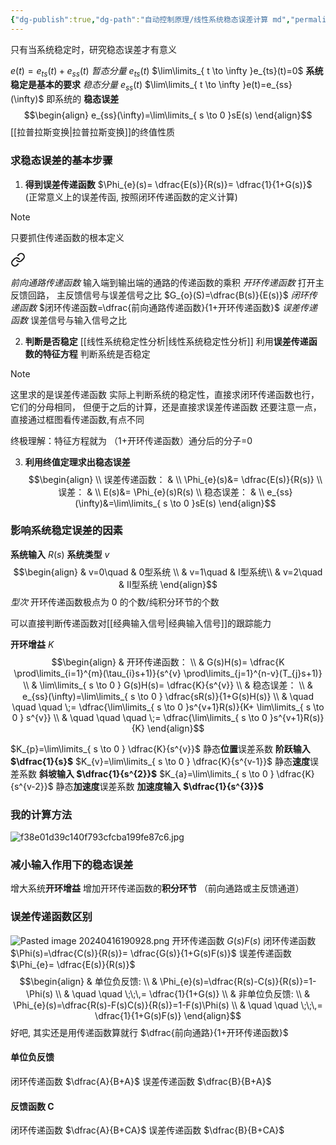 ```yaml
---
{"dg-publish":true,"dg-path":"自动控制原理/线性系统稳态误差计算 md","permalink":"/自动控制原理/线性系统稳态误差计算 md/","dgPassFrontmatter":true,"noteIcon":"","created":"2024-04-16T13:01:27.305+08:00","updated":"2024-04-16T19:14:50.049+08:00"}
---
```


只有当系统稳定时，研究稳态误差才有意义

$e(t)=e_{ts}(t)+e_{ss}(t)$
*暂态分量*
$e_{ts}(t)$   $\lim\limits_{ t \to \infty }e_{ts}(t)=0$
**系统稳定是基本的要求**
*稳态分量*
$e_{ss}(t)$  $\lim\limits_{ t \to \infty }e(t)=e_{ss}(\infty)$
即系统的 **稳态误差**
$$\begin{align}
e_{ss}(\infty)=\lim\limits_{ s \to 0 }sE(s) 
\end{align}$$
[[拉普拉斯变换\|拉普拉斯变换]]的终值性质

### 求稳态误差的基本步骤

1. **得到误差传递函数**
$\Phi_{e}(s)= \dfrac{E(s)}{R(s)}= \dfrac{1}{1+G(s)}$
(正常意义上的误差传函, 按照闭环传递函数的定义计算)

>[!note]
>只要抓住传递函数的根本定义
> 
<div class="transclusion internal-embed is-loaded"><a class="markdown-embed-link" href="//#179319" aria-label="Open link"><svg xmlns="http://www.w3.org/2000/svg" width="24" height="24" viewBox="0 0 24 24" fill="none" stroke="currentColor" stroke-width="2" stroke-linecap="round" stroke-linejoin="round" class="svg-icon lucide-link"><path d="M10 13a5 5 0 0 0 7.54.54l3-3a5 5 0 0 0-7.07-7.07l-1.72 1.71"></path><path d="M14 11a5 5 0 0 0-7.54-.54l-3 3a5 5 0 0 0 7.07 7.07l1.71-1.71"></path></svg></a><div class="markdown-embed">



*前向通路传递函数*
输入端到输出端的通路的传递函数的乘积
*开环传递函数*
打开主反馈回路，
主反馈信号与误差信号之比
$G_{o}(S)=\dfrac{B(s)}{E(s)}$
*闭环传递函数*
$闭环传递函数=\dfrac{前向通路传递函数}{1+开环传递函数}$ 
*误差传递函数*
误差信号与输入信号之比


</div></div>

2. **判断是否稳定**
[[线性系统稳定性分析\|线性系统稳定性分析]]
利用**误差传递函数的特征方程**
判断系统是否稳定
>[!note]
>这里求的是误差传递函数
>实际上判断系统的稳定性，直接求闭环传递函数也行，它们的分母相同，
>但便于之后的计算，还是直接求误差传递函数
>还要注意一点，直接通过框图看传递函数,有点不同
>
>终极理解：特征方程就为 （1+开环传递函数）通分后的分子=0

3. **利用终值定理求出稳态误差**
$$\begin{align}   \\
误差传递函数： &  \\
\Phi_{e}(s)&= \dfrac{E(s)}{R(s)} \\
误差： &  \\
E(s)&= \Phi_{e}(s)R(s) \\ 
稳态误差： &  \\
e_{ss}(\infty)&=\lim\limits_{ s \to 0 }sE(s) 
\end{align}$$
### 影响系统稳定误差的因素
**系统输入**  $R(s)$
**系统类型**  $v$
$$\begin{align}
 & v=0\quad  & 0型系统 \\
 & v=1\quad   & I型系统\\
 & v=2\quad  & II型系统
\end{align}$$
*型次*
开环传递函数极点为 0 的个数/纯积分环节的个数

可以直接判断传递函数对[[经典输入信号\|经典输入信号]]的跟踪能力

**开环增益**  $K$
$$\begin{align} 
 & 开环传递函数： \\
 & G(s)H(s)= \dfrac{K \prod\limits_{i=1}^{m}(\tau_{i}s+1)}{s^{v} \prod\limits_{j=1}^{n-v}(T_{j}s+1)} \\
 & \lim\limits_{ s \to 0 } G(s)H(s)= \dfrac{K}{s^{v}} \\
 & 稳态误差： \\
 & e_{ss}(\infty)=\lim\limits_{ s \to 0 } \dfrac{sR(s)}{1+G(s)H(s)} \\
 &  \quad \quad \quad \;=  \dfrac{\lim\limits_{ s \to 0 }s^{v+1}R(s)}{K+ \lim\limits_{ s \to 0 } s^{v}} \\
&  \quad \quad \quad \;=  \dfrac{\lim\limits_{ s \to 0 }s^{v+1}R(s)}{K}  
\end{align}$$

 $K_{p}=\lim\limits_{ s \to 0 } \dfrac{K}{s^{v}}$   静态**位置**误差系数   **阶跃输入 $\dfrac{1}{s}$**
$K_{v}=\lim\limits_{ s \to 0 } \dfrac{K}{s^{v-1}}$ 静态**速度**误差系数   **斜坡输入  $\dfrac{1}{s^{2}}$**
$K_{a}=\lim\limits_{ s \to 0 } \dfrac{K}{s^{v-2}}$ 静态**加速度**误差系数   **加速度输入  $\dfrac{1}{s^{3}}$**

### 我的计算方法
![f38e01d39c140f793cfcba199fe87c6.jpg](/img/user/%E5%8A%9F%E8%83%BD%E6%80%A7%E6%96%87%E4%BB%B6%E5%A4%B9/%E8%BD%BD%E5%85%A5%E7%9A%84%E5%AA%92%E4%BD%93%E8%B5%84%E6%BA%90/f38e01d39c140f793cfcba199fe87c6.jpg)

### 减小输入作用下的稳态误差
增大系统**开环增益**
增加开环传递函数的**积分环节**
（前向通路或主反馈通道）
### 误差传递函数区别
![Pasted image 20240416190928.png](/img/user/%E5%8A%9F%E8%83%BD%E6%80%A7%E6%96%87%E4%BB%B6%E5%A4%B9/%E8%BD%BD%E5%85%A5%E7%9A%84%E5%AA%92%E4%BD%93%E8%B5%84%E6%BA%90/Pasted%20image%2020240416190928.png)
开环传递函数 $G(s)F(s)$
闭环传递函数 $\Phi(s)=\dfrac{C(s)}{R(s)}=  \dfrac{G(s)}{1+G(s)F(s)}$
误差传递函数 $\Phi_{e}= \dfrac{E(s)}{R(s)}$
$$\begin{align}
 & 单位负反馈: \\
 & \Phi_{e}(s)=\dfrac{R(s)-C(s)}{R(s)}=1-\Phi(s) \\ 
& \quad \quad \;\;\,= \dfrac{1}{1+G(s)} \\
 & 非单位负反馈: \\
 & \Phi_{e}(s)=\dfrac{R(s)-F(s)C(s)}{R(s)}=1-F(s)\Phi(s) \\
 & \quad \quad \;\;\,= \dfrac{1}{1+G(s)F(s)}
\end{align}$$
好吧, 其实还是用传递函数算就行
$\dfrac{前向通路}{1+开环传递函数}$

#### 单位负反馈
闭环传递函数 $\dfrac{A}{B+A}$
误差传递函数 $\dfrac{B}{B+A}$
#### 反馈函数 C
闭环传递函数 $\dfrac{A}{B+CA}$
误差传递函数 $\dfrac{B}{B+CA}$
